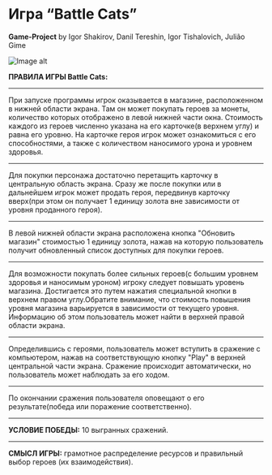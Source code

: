 Игра “Battle Cats”
=====================
**Game-Project** by Igor Shakirov, Danil Tereshin, Igor Tishalovich, Julião Gime

![Image alt](http://immage.biz/images/2019/12/25/SnsH.png)

**ПРАВИЛА ИГРЫ Battle Cats:**
***
  При запуске программы игрок оказывается в магазине, расположенном в нижней области экрана.
Там он может покупать героев за монеты, количество которых отображено в левой нижней части окна.
Стоимость каждого из героев численно указана на его карточке(в верхнем углу) и равна его уровню.
На карточке героя игрок может ознакомиться с его способностями, а также с количеством наносимого урона и уровнем здоровья.
***
  Для покупки персонажа достаточно перетащить карточку в центральную область экрана.
Сразу же после покупки или в дальнейшем игрок может продать героя, передвинув карточку вверх(при этом он получает 1 единицу золота
вне зависимости от уровня проданного героя).
***
  В левой нижней области экрана расположена кнопка "Обновить магазин" стоимостью 1 единицу золота, 
нажав на которую пользователь получит обновленный список доступных для покупки героев.
***
  Для возможности покупать более сильных героев(с большим уровнем здоровья и наносимым уроном) игроку следует повышать уровень магазина.
Достигается это путем нажатия специальной кнопки в верхнем правом углу.Обратите внимание, что стоимость повышения
уровня магазина варьируется в зависимости от текущего уровня. Информацию об этом пользователь может найти в верхней правой области экрана.
***
  Определившись с героями, пользователь может вступить в сражение с компьютером, нажав на соответствующую кнопку "Play" 
в верхней центральной части экрана. Сражение происходит автоматически, но пользователь может наблюдать за его ходом.
***
  По окончании сражения пользователя оповещают о его результате(победа или поражение соответственно).
***
**УСЛОВИЕ ПОБЕДЫ:** 10 выгранных сражений.
***
**СМЫСЛ ИГРЫ:** грамотное распределение ресурсов и правильный выбор героев (их взаимодействия).

